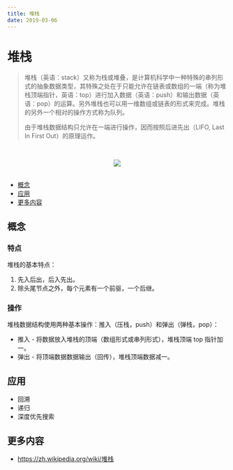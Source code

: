 ```yaml
---
title: 堆栈
date: 2019-03-06
---
```


# 堆栈

> 堆栈（英语：stack）又称为栈或堆叠，是计算机科学中一种特殊的串列形式的抽象数据类型，其特殊之处在于只能允许在链表或数组的一端（称为堆栈顶端指针，英语：top）进行加入数据（英语：push）和输出数据（英语：pop）的运算。另外堆栈也可以用一维数组或链表的形式来完成。堆栈的另外一个相对的操作方式称为队列。
>
> 由于堆栈数据结构只允许在一端进行操作，因而按照后进先出（LIFO, Last In First Out）的原理运作。

<br><div align="center"><img src="https://raw.githubusercontent.com/dunwu/images/master/images/data-structure/stack/stack.png"/></div><br>

<!-- TOC depthFrom:2 depthTo:2 -->

- [概念](#概念)
- [应用](#应用)
- [更多内容](#更多内容)

<!-- /TOC -->

## 概念

### 特点

堆栈的基本特点：

1. 先入后出，后入先出。
2. 除头尾节点之外，每个元素有一个前驱，一个后继。

### 操作

堆栈数据结构使用两种基本操作：推入（压栈，push）和弹出（弹栈，pop）：

- 推入 - 将数据放入堆栈的顶端（数组形式或串列形式），堆栈顶端 top 指针加一。
- 弹出 - 将顶端数据数据输出（回传），堆栈顶端数据减一。

## 应用

- 回溯
- 递归
- 深度优先搜索

## 更多内容

- https://zh.wikipedia.org/wiki/堆栈
